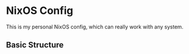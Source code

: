 # NixOS Config

This is my personal NixOS config, which can really work with any system.

## Basic Structure

